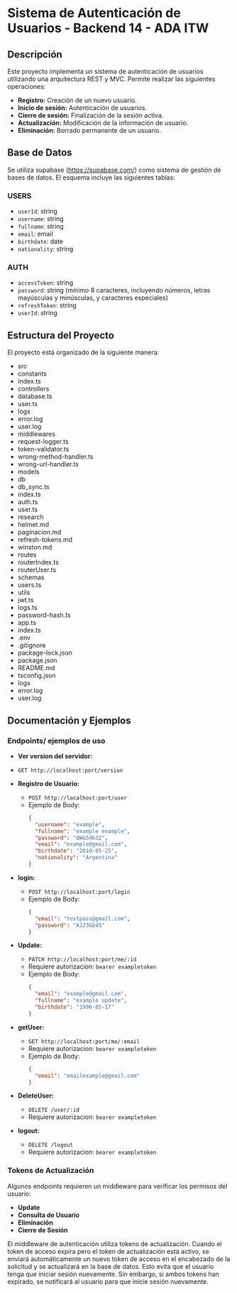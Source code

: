 # Sistema de Autenticación de Usuarios - Backend 14 - ADA ITW

## Descripción

Este proyecto implementa un sistema de autenticación de usuarios utilizando una arquitectura REST y MVC. Permite realizar las siguientes operaciones:

- **Registro:** Creación de un nuevo usuario.
- **Inicio de sesión:** Autenticación de usuarios.
- **Cierre de sesión:** Finalización de la sesión activa.
- **Actualización:** Modificación de la información de usuario.
- **Eliminación:** Borrado permanente de un usuario.

## Base de Datos

Se utiliza supabase (https://supabase.com/) como sistema de gestión de bases de datos. El esquema incluye las siguientes tablas:

### USERS

- `userId`: string
- `username`: string
- `fullname`: string
- `email`: email
- `birthdate`: date
- `nationality`: string

### AUTH

- `accessToken`: string
- `password`: string (mínimo 8 caracteres, incluyendo números, letras mayúsculas y minúsculas, y caracteres especiales)
- `refreshToken`: string
- `userId`: string

## Estructura del Proyecto

El proyecto está organizado de la siguiente manera:

- src
 - constants
  - index.ts
 - controllers
  - database.ts
  - user.ts
 - logs
  - error.log
  - user.log
 - middlewares
  - request-logger.ts
  - token-validator.ts
  - wrong-method-handler.ts
  - wrong-url-handler.ts
 - models
  - db
   - db_sync.ts
   - index.ts
  - auth.ts
  - user.ts
 - research
  - helmet.md
  - paginacion.md
  - refresh-tokens.md
  - winston.md
 - routes
  - routerIndex.ts
  - routerUser.ts
 - schemas
  - users.ts
 - utils
  - jwt.ts
  - logs.ts
  - password-hash.ts
 - app.ts
 - index.ts
- .env
- .gitignore
- package-lock.json
- package.json
- README.md
- tsconfig.json
- logs
 - error.log
 - user.log

## Documentación y Ejemplos

### Endpoints/ ejemplos de uso

- **Ver version del servidor:**
- `GET http://localhost:port/version`

- **Registro de Usuario:**
  - `POST http://localhost:port/user`
  - Ejemplo de Body:
    ```json
    {
      "username": "example",
      "fullname": "example example",
      "password": "QW&54b32",
      "email": "example@gmail.com",
      "birthdate": "2010-05-25",
      "nationality": "Argentina"
    }
    ```

- **login:**
  - `POST http://localhost:port/login`
  - Ejemplo de Body:
    ```json
    {
      "email": "testpass@gmail.com",
      "password": "A123&b45"
    }
    ```

- **Update:**
  - `PATCH http://localhost:port/me/:id`
  - Requiere autorizacion: `bearer exampletoken`
  - Ejemplo de Body:
    ```json
    {
      "email": "example@gmail.com",
      "fullname": "example update",
      "birthdate": "1996-05-17"
    }
    ```

- **getUser:**
  - `GET http://localhost:port/me/:email`
  - Requiere autorizacion: `bearer exampletoken`
  - Ejemplo de Body:
    ```json
    {
      "email": "emailexample@gmail.com"
    }
    ```

- **DeleteUser:**
  - `DELETE /user/:id`
  - Requiere autorizacion: `bearer exampletoken`

- **logout:**
  - `DELETE /logout`
  - Requiere autorizacion: `bearer exampletoken`

### Tokens de Actualización

Algunos endpoints requieren un middleware para verificar los permisos del usuario:

- **Update**
- **Consulta de Usuario**
- **Eliminación**
- **Cierre de Sesión**

El middleware de autenticación utiliza tokens de actualización. Cuando el token de acceso expira pero el token de actualización está activo, se enviará automáticamente un nuevo token de acceso en el encabezado de la solicitud y se actualizará en la base de datos. Esto evita que el usuario tenga que iniciar sesión nuevamente. Sin embargo, si ambos tokens han expirado, se notificará al usuario para que inicie sesión nuevamente.